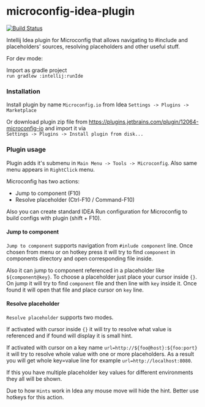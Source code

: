 # microconfig-idea-plugin

[![Build Status](https://travis-ci.com/microconfig/microconfig-idea-plugin.svg?token=dCuoGmvZ5nm4s7v5vo7S&branch=master)](https://travis-ci.com/microconfig/microconfig-idea-plugin)

Intellij Idea plugin for Microconfig that allows navigating to #include and placeholders' sources, resolving placeholders and other useful stuff.


For dev mode: 

Import as gradle project<br>
`run gradlew :intellij:runIde`

### Installation
Install plugin by name `Microconfig.io` from Idea `Settings -> Plugins -> Marketplace`

Or download plugin zip file from https://plugins.jetbrains.com/plugin/12064-microconfig-io and import it via <br> `Settings -> Plugins -> Install plugin from disk...`

### Plugin usage
Plugin adds it's submenu in `Main Menu -> Tools -> Microconfig`. Also same menu appears in `RightClick` menu.

Microconfig has two actions:
- Jump to component (F10)
- Resolve placeholder (Ctrl-F10 / Command-F10)

Also you can create standard IDEA Run configuration for Microconfig to build configs with plugin (shift + F10).

#### Jump to component

`Jump to component` supports navigation from `#inlude component` line. Once chosen from menu or on hotkey press 
it will try to find `component` in components directory and open corresponding file inside. 

Also it can jump to component referenced in a placeholder like `${component@key}`. To choose a placeholder just place your cursor inside `{}`. 
On jump it will try to find `component` file and then line with `key` inside it. Once found it will open that file and place cursor on `key` line.

#### Resolve placeholder

`Resolve placeholder` supports two modes. 

If activated with cursor inside `{}` it will try to resolve what value is referenced 
and if found will display it is small hint. 

If activated with cursor on a key name `url=http://${foo@host}:${foo:port}` it will try to resolve whole value with
one or more placeholders. As a result you will get whole key=value line for example `url=http://localhost:8080`.

If this you have multiple placeholder key values for different environments they all will be shown.

Due to how `Hints` work in Idea any mouse move will hide the hint. Better use hotkeys for this action.
